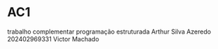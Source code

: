 # AC1
trabalho complementar programação estruturada
Arthur Silva Azeredo
202402969331
Victor Machado
